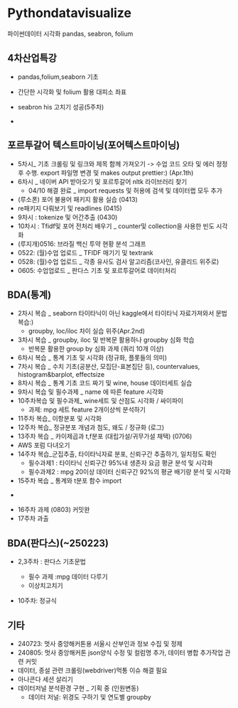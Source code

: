 # Pythondatavisualize
파이썬데이터 시각화 pandas, seabron, folium

## 4차산업특강
- pandas,folium,seaborn 기초
- 간단한 시각화 및 folium 활용 대피소 좌표
- seabron his 고치기 성공(5주차)

- 
## 포르투갈어 텍스트마이닝(포어텍스트마이닝)
- 5차시_ 기초 크롤링 및 링크와 제목 함께 가져오기 -> 수업 코드 오타 및 에러 정정 후 수행. export 파일명 변경 및 makes output prettier:) (Apr.1th)
- 6차시 _ 네이버 API 받아오기 및 포르투갈어 nltk 라이브러리 찾기
    - 04/10 해결 완료 _ import requests 및 허용에 검색 및 데이터랩 모두 추가
- (루소폰) 포어 불용어 패키지 활용 실습 (0413)
- re패키지 다뤄보기 및 readlines (0415)
- 9차시 : tokenize 및 어간추출 (0430)
- 10차시 : Tfidf및 포어 전처리 배우기 _ counter및 collection을 사용한 빈도 시각화
- (루지개)0516: 브라질 백신 투약 현황 분석 그래프
- 0522: (월)수업  업로드 _ TFIDF 매기기 및 textrank
- 0528: (월)수업 업로드 _ 각종 유사도 검사 알고리즘(코사인, 유클리드 위주로)
- 0605: 수업업로드 _ 판다스 기초 및 포르투갈어로 데이터처리
  
## BDA(통계)
- 2차시 복습 _ seaborn 타이타닉이 아닌 kaggle에서 타이타닉 자료가져와서 문법 복습:)
  - groupby, loc/iloc 차이 실습 위주(Apr.2nd)
- 3차시 복습 _ groupby, iloc 및 반복문 활용하나 groupby 심화 학습
    -  반복문 활용한 group by 심화 과제 (쿼리 10개 이상)
- 6차시 복습 _ 통계 기초 및 시각화 (정규화, 플롯들의 의미)
- 7차시 복습 _ 수치 기초(공분산, 모집단-표본집단 등), countervalues, histogram&barplot, effectsize
- 8차시 복습 _ 통계 기초 코드 짜기 및 wine, house 데이터세트 실습
- 9차시 복습 및 필수과제 _ name 에 따른 feature 시각화
- 10주차복습 및 필수과제_ wine세트 및 산점도 시각화 / 싸이파이
    - 과제: mpg 세트 feature 2개이상씩 분석하기
- 11주차 복습_ 이항분포 및 시각화
- 12주차 복습_ 정규분포 개념과 첨도, 왜도 / 정규화 (로그)
- 13주차 복습 _ 카이제곱과 t,f분포 (대립가설/귀무가설 채택) (0706)
- AWS 포럼 다녀오기
- 14주차 복습_군집추출, 타이타닉자료 분포, 신뢰구간 추출하기, 일치정도 확인
  - 필수과제1 : 타이타닉 신뢰구간 95%내 생존자 요금 평균 분석 및 시각화
  - 필수과제2 : mpg 20이상 데이터 신뢰구간 92%의 평균 배기량 분석 및 시각화
- 15주차 복습 _ 통계와 t분포 함수 import
- ~~~ 0810 ADsp 응시로 BDA결강 _ 과제 업로드는 완료 추후 커밋예정(0803과제) ~~~
- 16주차 과제 (0803) 커밋완
- 17주차 과출

## BDA(판다스)(~250223)
- 2,3주차 : 판다스 기초문법
  - 필수 과제 :mpg 데이터 다루기
  - 이상치고치기
 
- 10주차: 정규식
    
## 기타
- 240723: 멋사 중앙해커톤용 서울시 산부인과 정보 수집 및 정제
- 240805: 멋사 중앙해커톤 json양식 수정 및 컬럼명 추가, 데이터 병합 추가작업 관련 커밋
- 데이터, 종설 관련 크롤링(webdriver)먹통 이슈 해결 필요
- 아나콘다 세션 살리기
- 데이터저널 분석환경 구현 _ 기획 중 (인원변동)
  - 데이터 저널: 위경도 구하기 및 연도별 groupby
